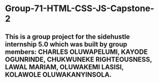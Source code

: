 # Group-71-HTML-CSS-JS-Capstone-2
## This is a group project for the sidehustle internship 5.0 which was built by group members: CHARLES OLUWAPELUMI, KAYODE OGUNRINDE, CHUKWUNEKE RIGHTEOUSNESS, LAWAL MARIAM, OLUWAKEMI LASISI, KOLAWOLE OLUWAKANYINSOLA.
